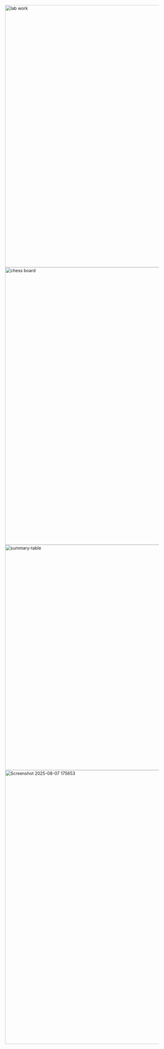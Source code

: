 <img width="1843" height="860" alt="lab work" src="https://github.com/user-attachments/assets/ab4b5a9a-44a5-4060-94aa-18b7a3e0aafb" />
<img width="1327" height="910" alt="chess board" src="https://github.com/user-attachments/assets/162b534a-acac-434e-882b-ce692c6aa909" />
<img width="1651" height="739" alt="summary-table" src="https://github.com/user-attachments/assets/13f03731-dd68-4ef8-b40e-e277ba293bb5" />

<img width="1886" height="898" alt="Screenshot 2025-08-07 175653" src="https://github.com/user-attachments/assets/cfa2704e-2db5-4d59-b1d6-5f56474d9319" />
